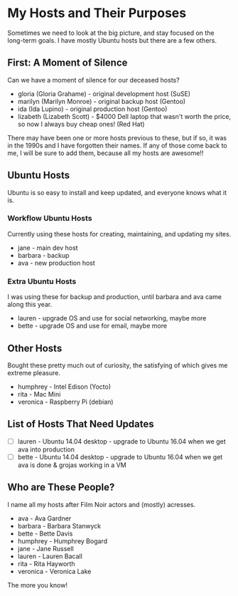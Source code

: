 
# My Hosts and Their Purposes

Sometimes we need to look at the big picture, and stay focused on the long-term goals.
I have mostly Ubuntu hosts but there are a few others.

## First: A Moment of Silence

Can we have a moment of silence for our deceased hosts?

* gloria (Gloria Grahame) - original development host (SuSE)
* marilyn (Marilyn Monroe) - original backup host (Gentoo)
* ida (Ida Lupino) - original production host (Gentoo)
* lizabeth (Lizabeth Scott) - $4000 Dell laptop that wasn't worth the price, so now I always buy cheap ones! (Red Hat)

There may have been one or more hosts previous to these, but if so, it was in the 1990s and I have forgotten their names.
If any of those come back to me, I will be sure to add them, because all my hosts are awesome!!

## Ubuntu Hosts

Ubuntu is so easy to install and keep updated, and everyone knows what it is.

### Workflow Ubuntu Hosts

Currently using these hosts for creating, maintaining, and updating my sites.

* jane - main dev host
* barbara - backup
* ava - new production host

### Extra Ubuntu Hosts

I was using these for backup and production, until barbara and ava came along this year.

* lauren - upgrade OS and use for social networking, maybe more
* bette - upgrade OS and use for email, maybe more

## Other Hosts

Bought these pretty much out of curiosity, the satisfying of which gives me extreme pleasure.

* humphrey - Intel Edison (Yocto)
* rita - Mac Mini
* veronica - Raspberry Pi (debian)

## List of Hosts That Need Updates

- [ ] lauren - Ubuntu 14.04 desktop - upgrade to Ubuntu 16.04 when we get ava into production
- [ ] bette - Ubuntu 14.04 desktop - upgrade to Ubuntu 16.04 when we get ava is done & grojas working in a VM

## Who are These People?

I name all my hosts after Film Noir actors and (mostly) acresses.

* ava - Ava Gardner
* barbara - Barbara Stanwyck
* bette - Bette Davis
* humphrey - Humphrey Bogard
* jane - Jane Russell
* lauren - Lauren Bacall
* rita - Rita Hayworth
* veronica - Veronica Lake

The more you know!

